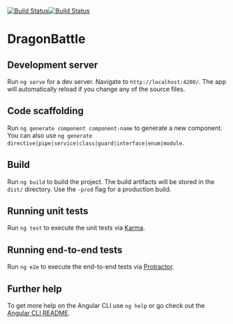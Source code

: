 [![Build Status](https://travis-ci.org/krahman/happy-cny-dragon.svg?branch=master)](https://travis-ci.org/krahman/happy-cny-dragon)[![Build Status](https://ci.appveyor.com/api/projects/status/github/krahman/happy-cny-dragon?branch=master&svg=true)](https://ci.appveyor.com/project/krahman/happy-cny-dragon)

# DragonBattle

## Development server

Run `ng serve` for a dev server. Navigate to `http://localhost:4200/`. The app will automatically reload if you change any of the source files.

## Code scaffolding

Run `ng generate component component-name` to generate a new component. You can also use `ng generate directive|pipe|service|class|guard|interface|enum|module`.

## Build

Run `ng build` to build the project. The build artifacts will be stored in the `dist/` directory. Use the `-prod` flag for a production build.

## Running unit tests

Run `ng test` to execute the unit tests via [Karma](https://karma-runner.github.io).

## Running end-to-end tests

Run `ng e2e` to execute the end-to-end tests via [Protractor](http://www.protractortest.org/).

## Further help

To get more help on the Angular CLI use `ng help` or go check out the [Angular CLI README](https://github.com/angular/angular-cli/blob/master/README.md).
